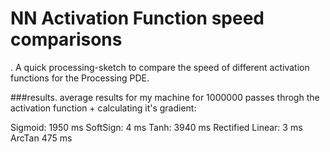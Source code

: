 # NN Activation Function speed comparisons
.
A quick processing-sketch to compare the speed of different activation functions for the Processing PDE.

###results.
average results for my machine for 1000000 passes throgh the activation function + calculating it's gradient:

Sigmoid: 1950 ms
SoftSign: 4 ms
Tanh: 3940 ms
Rectified Linear: 3 ms
ArcTan 475 ms

